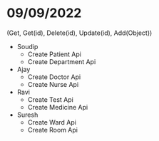 # 09/09/2022
(Get, Get(id), Delete(id), Update(id), Add(Object))
- Soudip
    - Create Patient Api
    - Create Department Api
- Ajay
    - Create Doctor Api
    - Create Nurse Api
- Ravi
    - Create Test Api
    - Create Medicine Api
- Suresh
    - Create Ward Api
    - Create Room Api